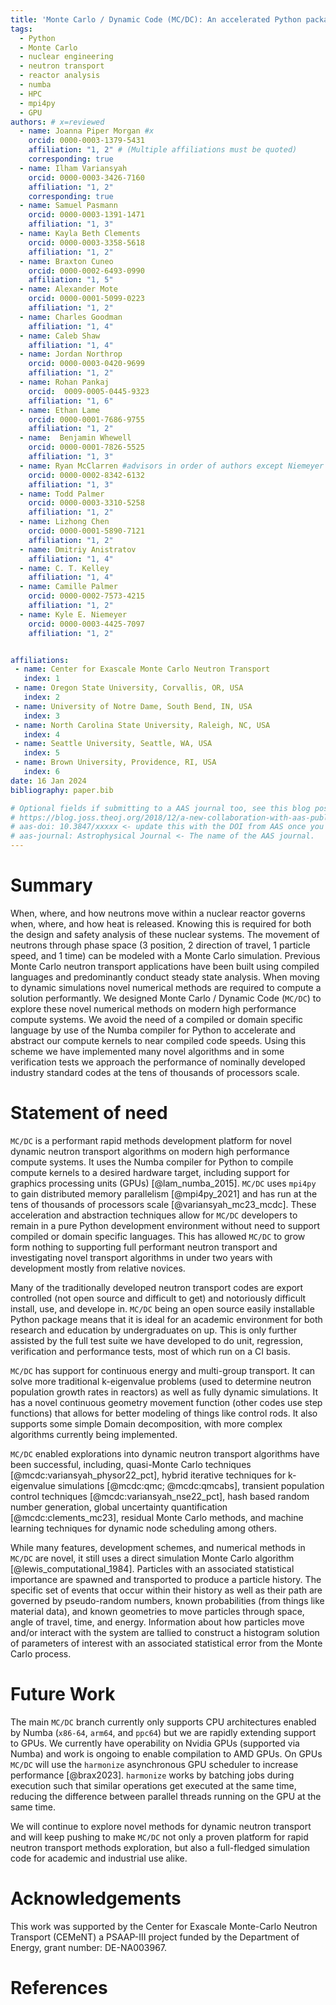 ```yaml
---
title: 'Monte Carlo / Dynamic Code (MC/DC): An accelerated Python package for fully transient neutron transport and rapid methods development'
tags:
  - Python
  - Monte Carlo
  - nuclear engineering
  - neutron transport
  - reactor analysis
  - numba
  - HPC
  - mpi4py
  - GPU
authors: # x=reviewed
  - name: Joanna Piper Morgan #x
    orcid: 0000-0003-1379-5431
    affiliation: "1, 2" # (Multiple affiliations must be quoted)
    corresponding: true
  - name: Ilham Variansyah
    orcid: 0000-0003-3426-7160
    affiliation: "1, 2"
    corresponding: true
  - name: Samuel Pasmann
    orcid: 0000-0003-1391-1471
    affiliation: "1, 3"
  - name: Kayla Beth Clements
    orcid: 0000-0003-3358-5618
    affiliation: "1, 2"
  - name: Braxton Cuneo
    orcid: 0000-0002-6493-0990
    affiliation: "1, 5"
  - name: Alexander Mote 
    orcid: 0000-0001-5099-0223
    affiliation: "1, 2"
  - name: Charles Goodman
    affiliation: "1, 4"
  - name: Caleb Shaw 
    affiliation: "1, 4"
  - name: Jordan Northrop 
    orcid: 0000-0003-0420-9699
    affiliation: "1, 2"
  - name: Rohan Pankaj
    orcid:  0009-0005-0445-9323
    affiliation: "1, 6"
  - name: Ethan Lame
    orcid: 0000-0001-7686-9755
    affiliation: "1, 2"
  - name:  Benjamin Whewell
    orcid: 0000-0001-7826-5525
    affiliation: "1, 3"
  - name: Ryan McClarren #advisors in order of authors except Niemeyer
    orcid: 0000-0002-8342-6132
    affiliation: "1, 3"
  - name: Todd Palmer
    orcid: 0000-0003-3310-5258
    affiliation: "1, 2"
  - name: Lizhong Chen 
    orcid: 0000-0001-5890-7121
    affiliation: "1, 2"
  - name: Dmitriy Anistratov
    affiliation: "1, 4"
  - name: C. T. Kelley
    affiliation: "1, 4"
  - name: Camille Palmer
    orcid: 0000-0002-7573-4215
    affiliation: "1, 2"
  - name: Kyle E. Niemeyer
    orcid: 0000-0003-4425-7097
    affiliation: "1, 2"


affiliations:
 - name: Center for Exascale Monte Carlo Neutron Transport
   index: 1
 - name: Oregon State University, Corvallis, OR, USA
   index: 2
 - name: University of Notre Dame, South Bend, IN, USA
   index: 3
 - name: North Carolina State University, Raleigh, NC, USA
   index: 4
 - name: Seattle University, Seattle, WA, USA
   index: 5
 - name: Brown University, Providence, RI, USA
   index: 6
date: 16 Jan 2024
bibliography: paper.bib

# Optional fields if submitting to a AAS journal too, see this blog post:
# https://blog.joss.theoj.org/2018/12/a-new-collaboration-with-aas-publishing
# aas-doi: 10.3847/xxxxx <- update this with the DOI from AAS once you know it.
# aas-journal: Astrophysical Journal <- The name of the AAS journal.
---
```


# Summary

When, where, and how neutrons move within a nuclear reactor governs when, where, and how heat is released.
Knowing this is required for both the design and safety analysis of these nuclear systems.
The movement of neutrons through phase space (3 position, 2 direction of travel, 1 particle speed, and 1 time) can be modeled with a Monte Carlo simulation.
Previous Monte Carlo neutron transport applications have been built using compiled languages and predominantly conduct steady state analysis.
When moving to dynamic simulations novel numerical methods are required to compute a solution performantly.
We designed Monte Carlo / Dynamic Code (`MC/DC`) to explore these novel numerical methods on modern high performance compute systems.
We avoid the need of a compiled or domain specific language by use of the Numba compiler for Python to accelerate and abstract our compute kernels to near compiled code speeds.
Using this scheme we have implemented many novel algorithms and in some verification tests we approach the performance of nominally developed industry standard codes at the tens of thousands of processors scale.


# Statement of need

`MC/DC` is a performant rapid methods development platform for novel dynamic neutron transport algorithms on modern high performance compute systems.
It uses the Numba compiler for Python to compile compute kernels to a desired hardware target, including support for graphics processing units (GPUs) [@lam_numba_2015].
`MC/DC` uses `mpi4py` to gain distributed memory parallelism [@mpi4py_2021] and has run at the tens of thousands of processors scale [@variansyah_mc23_mcdc].
These acceleration and abstraction techniques allow for `MC/DC` developers to remain in a pure Python development environment without need to support compiled or domain specific languages. 
This has allowed `MC/DC` to grow form nothing to supporting full performant neutron transport and investigating novel transport algorithms in under two years with development mostly from relative novices.

Many of the traditionally developed neutron transport codes are export controlled (not open source and difficult to get) and notoriously difficult install, use, and develope in. `MC/DC` being an open source easily installable Python package means that it is ideal for an academic environment for both research and education by undergraduates on up. This is only further assisted by the full test suite we have developed to do unit, regression, verification and performance tests, most of which run on a CI basis.

`MC/DC` has support for continuous energy and multi-group transport. It can solve more traditional k-eigenvalue problems (used to determine neutron population growth rates in reactors) as well as fully dynamic simulations. It has a novel continuous geometry movement function (other codes use step functions) that allows for better modeling of things like control rods. It also supports some simple Domain decomposition, with more complex algorithms currently being implemented.

`MC/DC` enabled explorations into dynamic neutron transport algorithms have been successful, including, quasi-Monte Carlo techniques [@mcdc:variansyah_physor22_pct], hybrid iterative techniques for k-eigenvalue simulations [@mcdc:qmc; @mcdc:qmcabs], transient population control techniques [@mcdc:variansyah_nse22_pct], hash based random number generation, global uncertainty quantification [@mcdc:clements_mc23], residual Monte Carlo methods, and machine learning techniques for dynamic node scheduling among others.

While many features, development schemes, and numerical methods in `MC/DC` are novel, it still uses a direct simulation Monte Carlo algorithm [@lewis_computational_1984].
Particles with an associated statistical importance are spawned and transported to produce a particle history.
The specific set of events that occur within their history as well as their path are governed by pseudo-random numbers, known probabilities (from things like material data), and known geometries to move particles through space, angle of travel, time, and energy.
Information about how particles move and/or interact with the system are tallied to construct a histogram solution of parameters of interest with an associated statistical error from the Monte Carlo process. 

# Future Work

The main `MC/DC` branch currently only supports CPU architectures enabled by Numba (`x86-64`, `arm64`, and `ppc64`) but we are rapidly extending support to GPUs.
We currently have operability on Nvidia GPUs (supported via Numba) and work is ongoing to enable compilation to AMD GPUs.
On GPUs `MC/DC` will use the `harmonize` asynchronous GPU scheduler to increase performance [@brax2023].
`harmonize` works by batching jobs during execution such that similar operations get executed at the same time, reducing the difference between parallel threads running on the GPU at the same time.

We will continue to explore novel methods for dynamic neutron transport and will keep pushing to make `MC/DC` not only a proven platform for rapid neutron transport methods exploration, but also a full-fledged simulation code for academic and industrial use alike.

# Acknowledgements

This work was supported by the Center for Exascale Monte-Carlo Neutron Transport (CEMeNT) a PSAAP-III project funded by the Department of Energy, grant number: DE-NA003967.

# References